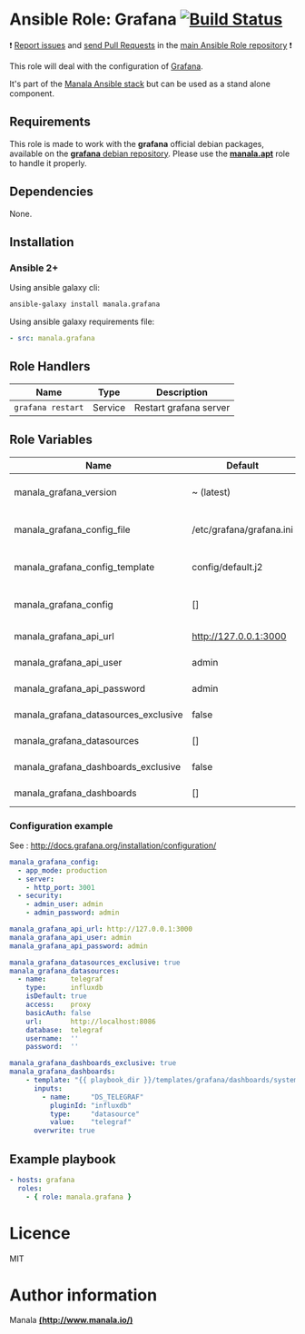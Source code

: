 # Ansible Role: Grafana [![Build Status](https://travis-ci.org/manala/ansible-role-grafana.svg?branch=master)](https://travis-ci.org/manala/ansible-role-grafana)

:exclamation: [Report issues](https://github.com/manala/ansible-roles/issues) and [send Pull Requests](https://github.com/manala/ansible-roles/pulls) in the [main Ansible Role repository](https://github.com/manala/ansible-roles) :exclamation:

This role will deal with the configuration of [Grafana](http://grafana.org/).

It's part of the [Manala Ansible stack](http://www.manala.io) but can be used as a stand alone component.

## Requirements

This role is made to work with the __grafana__ official debian packages, available on the [__grafana__ debian repository](http://docs.grafana.org/installation/debian/#apt-repository). Please use the [**manala.apt**](https://galaxy.ansible.com/manala/apt/) role to handle it properly.

## Dependencies

None.

## Installation

### Ansible 2+

Using ansible galaxy cli:

```bash
ansible-galaxy install manala.grafana
```

Using ansible galaxy requirements file:

```yaml
- src: manala.grafana
```

## Role Handlers

| Name              | Type    | Description            |
| ----------------- | ------- | ---------------------- |
| `grafana restart` | Service | Restart grafana server |

## Role Variables

| Name                                 | Default                  | Type   | Description                  |
| ------------------------------------ | ------------------------ | ------ | ---------------------------- |
| manala_grafana_version               | ~ (latest)               | String | Grafana installed version    |
| manala_grafana_config_file           | /etc/grafana/grafana.ini | String | Grafana config file location |
| manala_grafana_config_template       | config/default.j2        | String | Grafana config base template |
| manala_grafana_config                | []                       | Array  | Grafana config directives    |
| manala_grafana_api_url               | http://127.0.0.1:3000    | String | Grafana API endpoint         |
| manala_grafana_api_user              | admin                    | String | Grafana API user             |
| manala_grafana_api_password          | admin                    | String | Grafana API password         |
| manala_grafana_datasources_exclusive | false                    | Bool   | Remove old datasources       |
| manala_grafana_datasources           | []                       | Array  | Grafana datasources          |
| manala_grafana_dashboards_exclusive  | false                    | Bool   | Remove old dashboards        |
| manala_grafana_dashboards            | []                       | Array  | Grafana dashboards           |

### Configuration example

See : http://docs.grafana.org/installation/configuration/

```yaml
manala_grafana_config:
  - app_mode: production
  - server:
    - http_port: 3001
  - security:
    - admin_user: admin
    - admin_password: admin

manala_grafana_api_url: http://127.0.0.1:3000
manala_grafana_api_user: admin
manala_grafana_api_password: admin

manala_grafana_datasources_exclusive: true
manala_grafana_datasources:
  - name:      telegraf
    type:      influxdb
    isDefault: true
    access:    proxy
    basicAuth: false
    url:       http://localhost:8086
    database:  telegraf
    username:  ''
    password:  ''

manala_grafana_dashboards_exclusive: true
manala_grafana_dashboards:
    - template: "{{ playbook_dir }}/templates/grafana/dashboards/system.json"
      inputs:
        - name:     "DS_TELEGRAF"
          pluginId: "influxdb"
          type:     "datasource"
          value:    "telegraf"
      overwrite: true
```

## Example playbook

```yaml
- hosts: grafana
  roles:
    - { role: manala.grafana }
```

# Licence

MIT

# Author information

Manala [**(http://www.manala.io/)**](http://www.manala.io)
